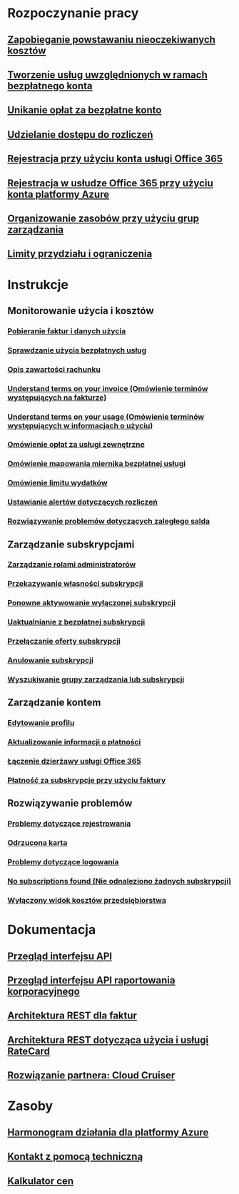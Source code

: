 # Rozpoczynanie pracy
## [Zapobieganie powstawaniu nieoczekiwanych kosztów](billing-getting-started.md)
## [Tworzenie usług uwzględnionych w ramach bezpłatnego konta](billing-create-free-services-included-free-account.md)
## [Unikanie opłat za bezpłatne konto](billing-avoid-charges-free-account.md)
## [Udzielanie dostępu do rozliczeń](billing-manage-access.md)
## [Rejestracja przy użyciu konta usługi Office 365](billing-use-existing-office-365-account-azure-subscription.md)
## [Rejestracja w usłudze Office 365 przy użyciu konta platformy Azure](billing-use-existing-azure-account-for-office-365-subscription.md)
## [Organizowanie zasobów przy użyciu grup zarządzania](billing-enterprise-mgmt-group-overview.md)
## [Limity przydziału i ograniczenia](../azure-subscription-service-limits.md?toc=/azure/billing/TOC.json)

# Instrukcje
## Monitorowanie użycia i kosztów
### [Pobieranie faktur i danych użycia](billing-download-azure-invoice-daily-usage-date.md)
### [Sprawdzanie użycia bezpłatnych usług](billing-check-free-service-usage.md)
### [Opis zawartości rachunku](billing-understand-your-bill.md)
### [Understand terms on your invoice (Omówienie terminów występujących na fakturze)](billing-understand-your-invoice.md)
### [Understand terms on your usage (Omówienie terminów występujących w informacjach o użyciu)](billing-understand-your-usage.md)
### [Omówienie opłat za usługi zewnętrzne](billing-understand-your-azure-marketplace-charges.md)
### [Omówienie mapowania miernika bezpłatnej usługi](billing-understand-free-service-meter-mapping.md)
### [Omówienie limitu wydatków](billing-spending-limit.md)
### [Ustawianie alertów dotyczących rozliczeń](billing-set-up-alerts.md)
### [Rozwiązywanie problemów dotyczących zaległego salda](billing-azure-subscription-past-due-balance.md)

## Zarządzanie subskrypcjami
### [Zarządzanie rolami administratorów](billing-add-change-azure-subscription-administrator.md)
### [Przekazywanie własności subskrypcji](billing-subscription-transfer.md)
### [Ponowne aktywowanie wyłączonej subskrypcji](billing-subscription-become-disable.md)
### [Uaktualnianie z bezpłatnej subskrypcji](billing-upgrade-azure-subscription.md)
### [Przełączanie oferty subskrypcji](billing-how-to-switch-azure-offer.md)
### [Anulowanie subskrypcji](billing-how-to-cancel-azure-subscription.md)
### [Wyszukiwanie grupy zarządzania lub subskrypcji](billing-enterprise-mgmt-grp-find.md)
## Zarządzanie kontem
### [Edytowanie profilu](billing-how-to-change-azure-account-profile.md)
### [Aktualizowanie informacji o płatności](billing-how-to-change-credit-card.md)
### [Łączenie dzierżawy usługi Office 365](billing-add-office-365-tenant-to-azure-subscription.md)
### [Płatność za subskrypcje przy użyciu faktury](billing-how-to-pay-by-invoice.md)
## Rozwiązywanie problemów
### [Problemy dotyczące rejestrowania](billing-troubleshoot-azure-sign-up-issues.md)
### [Odrzucona karta](billing-credit-card-fails-during-azure-sign-up.md)
### [Problemy dotyczące logowania](billing-cannot-login-subscription.md)
### [No subscriptions found (Nie odnaleziono żadnych subskrypcji)](billing-no-subscriptions-found.md)
### [Wyłączony widok kosztów przedsiębiorstwa](billing-enterprise-mgmt-grp-troubleshoot-cost-view.md)

# Dokumentacja
## [Przegląd interfejsu API](billing-usage-rate-card-overview.md)
## [Przegląd interfejsu API raportowania korporacyjnego](billing-enterprise-api.md)
## [Architektura REST dla faktur](/rest/api/billing)
## [Architektura REST dotycząca użycia i usługi RateCard](https://msdn.microsoft.com/library/azure/1ea5b323-54bb-423d-916f-190de96c6a3c)
## [Rozwiązanie partnera: Cloud Cruiser](billing-usage-rate-card-partner-solution-cloudcruiser.md)

# Zasoby
## [Harmonogram działania dla platformy Azure](https://azure.microsoft.com/roadmap/)
## [Kontakt z pomocą techniczną](../azure-supportability/how-to-create-azure-support-request.md)
## [Kalkulator cen](https://azure.microsoft.com/pricing/calculator/)
